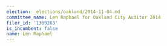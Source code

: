 ```yaml
---
election: _elections/oakland/2014-11-04.md
committee_name: Len Raphael for Oakland City Auditor 2014
filer_id: '1369263'
is_incumbent: false
name: Len Raphael
---
```

